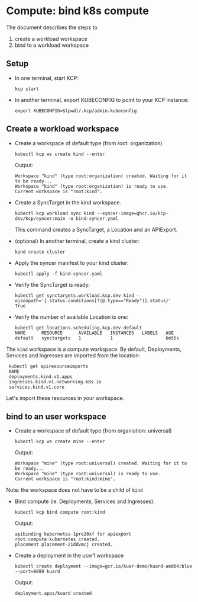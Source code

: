 # Compute: bind k8s compute

The document describes the steps to 
1. create a workload workspace 
2. bind to a workload workspace 

## Setup

- In one terminal, start KCP:
  
  ```shell
  kcp start
  ```

- In another terminal, export KUBECONFIG to point to your KCP instance: 

   ```shell
   export KUBECONFIG=$(pwd)/.kcp/admin.kubeconfig
   ```
  
## Create a workload workspace

- Create a workspace of default type (from root: organization)

   ```shell
   kubectl kcp ws create kind --enter
   ```

  Output:

   ```{ .bash .no-copy }
   Workspace "kind" (type root:organization) created. Waiting for it to be ready...
   Workspace "kind" (type root:organization) is ready to use.
   Current workspace is "root:kind".
   ```

- Create a SyncTarget in the kind workspace. 

    ```shell
    kubectl kcp workload sync kind --syncer-image=ghcr.io/kcp-dev/kcp/syncer:main -o kind-syncer.yaml
    ```

  This command creates a SyncTarget, a Location and an APIExport. 

- (optional) In another terminal, create a kind cluster:

   ```shell
   kind create cluster
   ```
 
- Apply the syncer manifest to your kind cluster:

  ```shell
  kubectl apply -f kind-syncer.yaml
  ```

- Verify the SyncTarget is ready:

  ```shell
  kubectl get synctargets.workload.kcp.dev kind -ojsonpath='{.status.conditions[?(@.type=="Ready")].status}'
  True
  ```
- Verify the number of available Location is one:

  ```shell
  kubectl get locations.scheduling.kcp.dev default
  NAME      RESOURCE      AVAILABLE   INSTANCES   LABELS   AGE
  default   synctargets   1           1                    6m55s
  ```

The `kind` workspace is a compute workspace. By default, Deployments, Services
and Ingresses are imported from the location:

   ```shell 
    kubectl get apiresourceimports
    NAME
    deployments.kind.v1.apps
    ingresses.kind.v1.networking.k8s.io
    services.kind.v1.core
   ```

Let's import these resources in your workspace.

## bind to an user workspace

- Create a workspace of default type (from organiation: universal)

   ```shell
   kubectl kcp ws create mine --enter
   ```

  Output:

   ```{ .bash .no-copy }
   Workspace "mine" (type root:universal) created. Waiting for it to be ready...
   Workspace "mine" (type root:universal) is ready to use.
   Current workspace is "root:kind:mine".
   ```
  
Note: the workspace does not have to be a child of `kind`

- Bind compute (ie. Deployments, Services and Ingresses):

   ```shell
   kubectl kcp bind compute root:kind
   ```

   Output:

  ```shell
  apibinding kubernetes-1pre20xf for apiexport root:compute:kubernetes created.
  placement placement-2iddvmcj created. 
  ``` 

- Create a deployment in the user1 workspace

  ```shell 
  kubectl create deployment --image=gcr.io/kuar-demo/kuard-amd64:blue --port=8080 kuard
  ```

  Output:

  ```shell
  deployment.apps/kuard created
  ```
